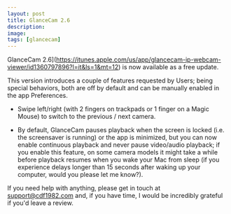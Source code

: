 ```yaml
---
layout: post
title: GlanceCam 2.6
description:
image:
tags: [glancecam]
---
```

GlanceCam 2.6](https://itunes.apple.com/us/app/glancecam-ip-webcam-viewer/id1360797896?l=it&ls=1&mt=12) is now available as a free update.

This version introduces a couple of features requested by Users; being special behaviors, both are off by default and can be manually enabled in the app Preferences.

- Swipe left/right (with 2 fingers on trackpads or 1 finger on a Magic Mouse) to switch to the previous / next camera.

- By default, GlanceCam pauses playback when the screen is locked (i.e. the screensaver is running) or the app is minimized, but you can now enable continuous playback and never pause video/audio playback; if you enable this feature, on some camera models it might take a while before playback resumes when you wake your Mac from sleep (if you experience delays longer than 15 seconds after waking up your computer, would you please let me know?).

If you need help with anything, please get in touch at support@cdf1982.com and, if you have time, I would be incredibly grateful if you'd leave a review.